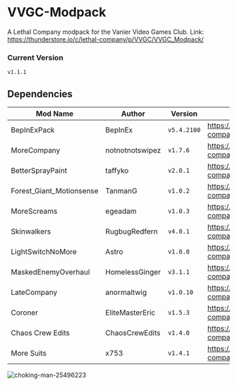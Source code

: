 # VVGC-Modpack
A Lethal Company modpack for the Vanier Video Games Club.
Link: https://thunderstore.io/c/lethal-company/p/VVGC/VVGC_Modpack/

### Current Version
`v1.1.1`

## Dependencies
| Mod Name | Author | Version | Link |
| --- | --- | --- | --- |
| BepInExPack | BepInEx | `v5.4.2100` | https://thunderstore.io/c/lethal-company/p/BepInEx/BepInExPack/ |
| MoreCompany | notnotnotswipez | `v1.7.6` | https://thunderstore.io/c/lethal-company/p/notnotnotswipez/MoreCompany/ |
| BetterSprayPaint | taffyko | `v2.0.1` | https://thunderstore.io/c/lethal-company/p/taffyko/BetterSprayPaint/ |
| Forest_Giant_Motionsense | TanmanG | `v1.0.2` | https://thunderstore.io/c/lethal-company/p/TanmanG/Forest_Giant_Motionsense/ |
| MoreScreams | egeadam | `v1.0.3` | https://thunderstore.io/c/lethal-company/p/egeadam/MoreScreams/ |
| Skinwalkers | RugbugRedfern | `v4.0.1` | https://thunderstore.io/c/lethal-company/p/RugbugRedfern/Skinwalkers/ |
| LightSwitchNoMore | Astro | `v1.0.0` | https://thunderstore.io/c/lethal-company/p/Astro/LightSwitchNoMore/ |
| MaskedEnemyOverhaul | HomelessGinger | `v3.1.1` | https://thunderstore.io/c/lethal-company/p/HomelessGinger/MaskedEnemyOverhaul/ |
| LateCompany | anormaltwig | `v1.0.10` | https://thunderstore.io/c/lethal-company/p/anormaltwig/LateCompany/ |
| Coroner | EliteMasterEric | `v1.5.3` | https://thunderstore.io/c/lethal-company/p/EliteMasterEric/Coroner/ |
| Chaos Crew Edits | ChaosCrewEdits | `v1.4.0` | https://thunderstore.io/c/lethal-company/p/ChaosCrewEdits/Chaos_Crew_Edits/ |
| More Suits | x753 | `v1.4.1` | https://thunderstore.io/c/lethal-company/p/x753/More_Suits/ |


![choking-man-25496223](https://github.com/ReactorFailure/VVGC-Modpack/assets/69980969/c620d8d6-ef01-4958-a4e2-2c7677445bce)